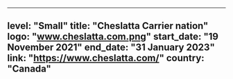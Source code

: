 
---
level: "Small"
title: "Cheslatta Carrier nation"
logo: "www.cheslatta.com.png"
start_date: "19 November 2021"
end_date: "31 January 2023"
link: "https://www.cheslatta.com/"
country: "Canada"
---
